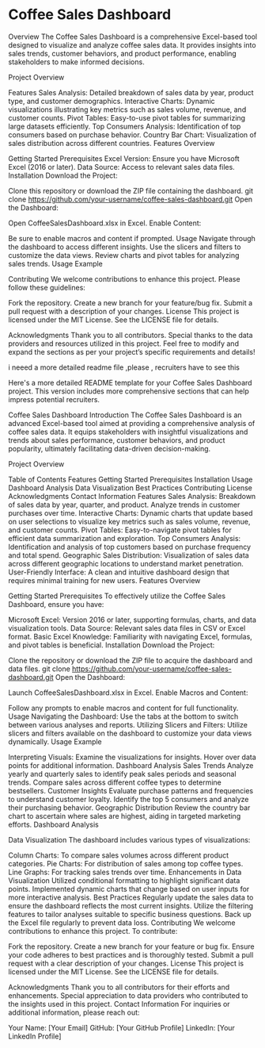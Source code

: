 # Coffee Sales Dashboard
Overview
The Coffee Sales Dashboard is a comprehensive Excel-based tool designed to visualize and analyze coffee sales data. It provides insights into sales trends, customer behaviors, and product performance, enabling stakeholders to make informed decisions.

Project Overview <!-- Replace with your image path -->

Features
Sales Analysis: Detailed breakdown of sales data by year, product type, and customer demographics.
Interactive Charts: Dynamic visualizations illustrating key metrics such as sales volume, revenue, and customer counts.
Pivot Tables: Easy-to-use pivot tables for summarizing large datasets efficiently.
Top Consumers Analysis: Identification of top consumers based on purchase behavior.
Country Bar Chart: Visualization of sales distribution across different countries.
Features Overview <!-- Replace with your image path -->

Getting Started
Prerequisites
Excel Version: Ensure you have Microsoft Excel (2016 or later).
Data Source: Access to relevant sales data files.
Installation
Download the Project:

Clone this repository or download the ZIP file containing the dashboard.
git clone https://github.com/your-username/coffee-sales-dashboard.git
Open the Dashboard:

Open CoffeeSalesDashboard.xlsx in Excel.
Enable Content:

Be sure to enable macros and content if prompted.
Usage
Navigate through the dashboard to access different insights.
Use the slicers and filters to customize the data views.
Review charts and pivot tables for analyzing sales trends.
Usage Example <!-- Replace with your image path -->

Contributing
We welcome contributions to enhance this project. Please follow these guidelines:

Fork the repository.
Create a new branch for your feature/bug fix.
Submit a pull request with a description of your changes.
License
This project is licensed under the MIT License. See the 
LICENSE file for details.

Acknowledgments
Thank you to all contributors.
Special thanks to the data providers and resources utilized in this project.
Feel free to modify and expand the sections as per your project’s specific requirements and details!

i neeed a more detailed readme file ,please , recruiters have to see this

Here's a more detailed README template for your Coffee Sales Dashboard project. This version includes more comprehensive sections that can help impress potential recruiters.

Coffee Sales Dashboard
Introduction
The Coffee Sales Dashboard is an advanced Excel-based tool aimed at providing a comprehensive analysis of coffee sales data. It equips stakeholders with insightful visualizations and trends about sales performance, customer behaviors, and product popularity, ultimately facilitating data-driven decision-making.

Project Overview <!-- Replace with your image path -->

Table of Contents
Features
Getting Started
Prerequisites
Installation
Usage
Dashboard Analysis
Data Visualization
Best Practices
Contributing
License
Acknowledgments
Contact Information
Features
Sales Analysis: Breakdown of sales data by year, quarter, and product. Analyze trends in customer purchases over time.
Interactive Charts: Dynamic charts that update based on user selections to visualize key metrics such as sales volume, revenue, and customer counts.
Pivot Tables: Easy-to-navigate pivot tables for efficient data summarization and exploration.
Top Consumers Analysis: Identification and analysis of top customers based on purchase frequency and total spend.
Geographic Sales Distribution: Visualization of sales data across different geographic locations to understand market penetration.
User-Friendly Interface: A clean and intuitive dashboard design that requires minimal training for new users.
Features Overview <!-- Replace with your image path -->

Getting Started
Prerequisites
To effectively utilize the Coffee Sales Dashboard, ensure you have:

Microsoft Excel: Version 2016 or later, supporting formulas, charts, and data visualization tools.
Data Source: Relevant sales data files in CSV or Excel format.
Basic Excel Knowledge: Familiarity with navigating Excel, formulas, and pivot tables is beneficial.
Installation
Download the Project:

Clone the repository or download the ZIP file to acquire the dashboard and data files.
git clone https://github.com/your-username/coffee-sales-dashboard.git
Open the Dashboard:

Launch CoffeeSalesDashboard.xlsx in Excel.
Enable Macros and Content:

Follow any prompts to enable macros and content for full functionality.
Usage
Navigating the Dashboard:
Use the tabs at the bottom to switch between various analyses and reports.
Utilizing Slicers and Filters:
Utilize slicers and filters available on the dashboard to customize your data views dynamically.
Usage Example <!-- Replace with your image path -->

Interpreting Visuals:
Examine the visualizations for insights. Hover over data points for additional information.
Dashboard Analysis
Sales Trends
Analyze yearly and quarterly sales to identify peak sales periods and seasonal trends.
Compare sales across different coffee types to determine bestsellers.
Customer Insights
Evaluate purchase patterns and frequencies to understand customer loyalty.
Identify the top 5 consumers and analyze their purchasing behavior.
Geographic Distribution
Review the country bar chart to ascertain where sales are highest, aiding in targeted marketing efforts.
Dashboard Analysis <!-- Replace with your image path -->

Data Visualization
The dashboard includes various types of visualizations:

Column Charts: To compare sales volumes across different product categories.
Pie Charts: For distribution of sales among top coffee types.
Line Graphs: For tracking sales trends over time.
Enhancements in Data Visualization
Utilized conditional formatting to highlight significant data points.
Implemented dynamic charts that change based on user inputs for more interactive analysis.
Best Practices
Regularly update the sales data to ensure the dashboard reflects the most current insights.
Utilize the filtering features to tailor analyses suitable to specific business questions.
Back up the Excel file regularly to prevent data loss.
Contributing
We welcome contributions to enhance this project. To contribute:

Fork the repository.
Create a new branch for your feature or bug fix.
Ensure your code adheres to best practices and is thoroughly tested.
Submit a pull request with a clear description of your changes.
License
This project is licensed under the MIT License. See the 
LICENSE file for details.

Acknowledgments
Thank you to all contributors for their efforts and enhancements.
Special appreciation to data providers who contributed to the insights used in this project.
Contact Information
For inquiries or additional information, please reach out:

Your Name: [Your Email]
GitHub: [Your GitHub Profile]
LinkedIn: [Your LinkedIn Profile]
